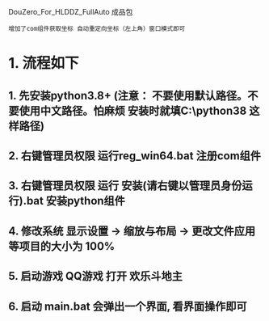 
DouZero_For_HLDDZ_FullAuto 成品包

```
增加了com组件获取坐标 自动重定向坐标（左上角）窗口模式即可
```


# 1. 流程如下

## 1. 先安装python3.8+ (注意： 不要使用默认路径。不要使用中文路径。怕麻烦 安装时就填C:\python38 这样路径)

## 2. 右键管理员权限 运行reg_win64.bat 注册com组件

## 3. 右键管理员权限 运行 安装(请右键以管理员身份运行).bat 安装python组件

## 4. 修改系统 显示设置 -> 缩放与布局 -> 更改文件应用等项目的大小为 100%

## 5. 启动游戏 QQ游戏 打开 欢乐斗地主

## 6. 启动 main.bat 会弹出一个界面, 看界面操作即可

